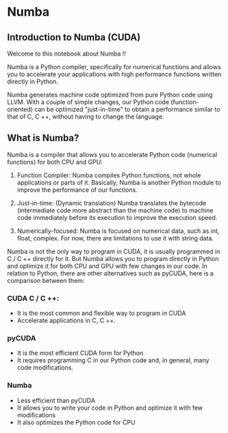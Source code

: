 # Numba

## Introduction to Numba (CUDA)

Welcome to this notebook about Numba !!

Numba is a Python compiler, specifically for numerical functions and allows you to accelerate your applications with high performance functions written directly in Python.

Numba generates machine code optimized from pure Python code using LLVM. With a couple of simple changes, our Python code (function-oriented) can be optimized "just-in-time" to obtain a performance similar to that of C, C ++, without having to change the language.

## What is Numba?
Numba is a compiler that allows you to accelerate Python code (numerical functions) for both CPU and GPU:

1. Function Compiler: Numba compiles Python functions, not whole applications or parts of it. Basically, Numba is another Python module to improve the performance of our functions.

2. Just-in-time: (Dynamic translation) Numba translates the bytecode (intermediate code more abstract than the machine code) to machine code immediately before its execution to improve the execution speed.

3. Numerically-focused: Numba is focused on numerical data, such as int, float, complex. For now, there are limitations to use it with string data.

Numba is not the only way to program in CUDA, it is usually programmed in C / C ++ directly for it. But Numba allows you to program directly in Python and optimize it for both CPU and GPU with few changes in our code. In relation to Python, there are other alternatives such as pyCUDA, here is a comparison between them:

### CUDA C / C ++:

- It is the most common and flexible way to program in CUDA
- Accelerate applications in C, C ++.

### pyCUDA

- It is the most efficient CUDA form for Python
- It requires programming C in our Python code and, in general, many code modifications.

### Numba

- Less efficient than pyCUDA
- It allows you to write your code in Python and optimize it with few modifications
- It also optimizes the Python code for CPU
